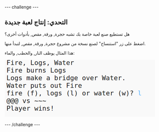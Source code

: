 \--- challenge \---

## التحدي: إنتاج لعبة جديدة

هل تستطيع صنع لعبة خاصة بك تشبه حجرة, ورقة, مقص, بأدوات أخرى؟

اضغط على زر "استنساخ" لصنع نسخة من مشروع حجرة, ورقة, مقص, لتبدأ منها.

هذا المثال يوظف النار, والحطب, والماء:

![لقطة الشاشة](images/rps-fire.png)

\--- /challenge \---